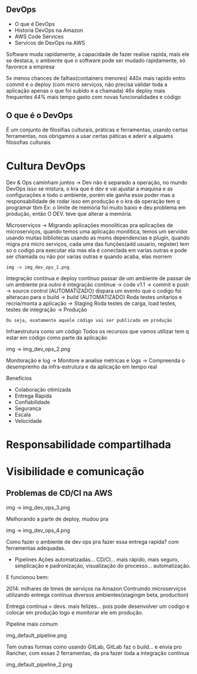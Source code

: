 ## DevOps

- O que é DevOps
- Historia DevOps na Amazon
- AWS Code Services
- Servicos de DevOps na AWS

Software muda rapidamente, a capacidade de fazer realise rapida, mais ele se destaca, o ambiente que o software pode ser mudado rapidamente, só favorece a empresa

5x menos chances de falhas(containers menores)
440x mais rapido entro commit e o deploy (com micro serviços, não precisa validar toda a aplicação apenas o que foi subido e a chamada)
46x deploy mais frequentes
44% mais tempo gasto com novas funcionalidades e código

## O que é o DevOps

É um conjunto de filosifias culturais, práticas e ferramentas, usando certas ferramentas, nos obrigamos a usar certas páticas e aderir a alguams filosofias culturais

# Cultura DevOps

Dev & Ops caminham juntos
    -> Dev não é separado a operação, no mundo DevOps isso se mistura, o kra que é dev e vai ajustar a maquina e as configurações e todo o ambiente,
    porém ele ganha esse poder mas a responsabilidade de rodar isso em produção e o kra da operação tem q programar tbm
    Ex: o limite de memória foi muito baixo e deu problema em produção, então O DEV. teve que alterar a memória.

Microserviços
    -> Migrando aplicações monoliticas pra aplicações de microserviços, quando temos uma aplicação monilitica, temos um servidor usando
    muitas bibliotecas usando as msms dependencias e plugin, quando migra pra micro serviços, cada uma das funções(add usuario, register) tem so o codigo
    pra executar ela mas ela é conectada em varias outras e pode ser chamada ou não por varias outras e quando acaba, elas morrem 

    img -> img_dev_ops_1.png 

Integração contínua e deploy contínuo
    passar de um ambiente de passar de um ambiente pra outro é integração continue
    -> code v1.1 
    -> commit e push
    -> source control (AUTOMATIZADO)
        dispara um evento que o codigo foi alteracao para o build
    -> build (AUTOMATIZADO)
        Roda testes unitarios e recria/monta a aplicação
    -> Staging
        Roda testes de carga, load testes, testes de integração
    -> Produção

    Ou seja, exatamente aquele código vai ser publicado em produção 

Infraestrutura como um código
Todos os recursos que vamos utilizar tem q estar em código como parte da aplicação

img -> img_dev_ops_2.png

Monitoração e log
    -> Monitore e analise métricas e logs
    -> Compreenda o desemprenho da infra-estrutura e da aplicação em tempo real 

Benefícios
- Colaboração otimizada
- Entrega Rápida
- Confiabilidade
- Segurança
- Escala
- Velocidade

# Responsabilidade compartilhada
# Visibilidade e comunicação


## Problemas de CD/CI na AWS

img -> img_dev_ops_3.png

Melhorando a parte de deploy, mudou pra 

img -> img_dev_ops_4.png

Como fazer o ambiente de dev ops pra fazer essa entrega rapida? com ferramentas adequadas.

- Pipelines
Ações automatizadas... CD/CI... mais rápido, mais seguro, simplicação e padronização, visualização do processo... automatização.


E funcionou bem:

2014:
milhares de times de serviços na Amazon
Contruindo microserviços
utilizando entrega contínua
diversos ambientes(stagingm beta, production)

Entrega contínua = devs. mais felizes... pois pode desenvolver um codigo e colocar em produção logo e monitorar ele em produção.

Pipeline mais comum

img_default_pipeline.png

Tem outras formas como usando GitLab, GitLab faz o build... e envia pro Rancher, com essas 2 ferramentas, da pra fazer toda a integração contínua

img_default_pipeline_2.png